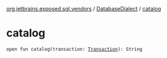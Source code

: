 [org.jetbrains.exposed.sql.vendors](../index.md) / [DatabaseDialect](index.md) / [catalog](.)

# catalog

`open fun catalog(transaction: `[`Transaction`](../../org.jetbrains.exposed.sql/-transaction/index.md)`): String`